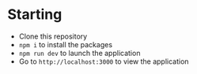 # Starting
- Clone this repository
- `npm i` to install the packages
- `npm run dev` to launch the application
- Go to `http://localhost:3000` to view the application